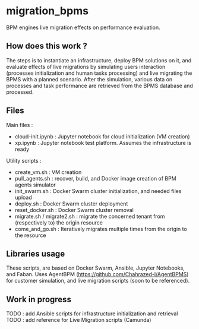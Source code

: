 # migration_bpms

BPM engines live migration effects on performance evaluation.

## How does this work ?
The steps is to instantiate an infrastructure, deploy BPM solutions on it, and evaluate effects of live migrations by simulating users interaction (processes initialization and human tasks processing) and live migrating the BPMS with a planned scenario. 
After the simulation, various data on processes and task performance are retrieved from the BPMS database and processed.

## Files

Main files :
* cloud-init.ipynb : Jupyter notebook for cloud initialization (VM creation)
* xp.ipynb : Jupyter notebook test platform. Assumes the infrastructure is ready 

Utility scripts :
* create_vm.sh : VM creation
* pull_agents.sh : recover, build, and Docker image creation of BPM agents simulator 
* init_swarm.sh : Docker Swarm cluster initialization, and needed files upload
* deploy.sh : Docker Swarm cluster deployment
* reset_docker.sh : Docker Swarm cluster removal
* migrate.sh / migrate2.sh : migrate the concerned tenant from (respectively to) the origin resource
* come_and_go.sh : Iteratively migrates multiple times from the origin to the resource 

## Libraries usage

These scripts, are based on Docker Swarm, Ansible, Jupyter Notebooks, and Faban.
Uses AgentBPM (https://github.com/Chahrazed-l/AgentBPMS) for customer simulation, and live migration scripts (soon to be referenced).

## Work in progress 

TODO : add Ansible scripts for infrastructure initialization and retrieval
TODO : add reference for Live Migration scripts (Camunda)


